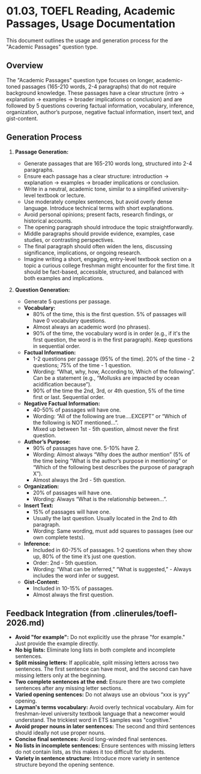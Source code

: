 # 01.03, TOEFL Reading, Academic Passages, Usage Documentation

This document outlines the usage and generation process for the "Academic Passages" question type.

## Overview
The "Academic Passages" question type focuses on longer, academic-toned passages (165-210 words, 2-4 paragraphs) that do not require background knowledge. These passages have a clear structure (intro → explanation → examples → broader implications or conclusion) and are followed by 5 questions covering factual information, vocabulary, inference, organization, author’s purpose, negative factual information, insert text, and gist-content.

## Generation Process
1.  **Passage Generation:**
    *   Generate passages that are 165-210 words long, structured into 2-4 paragraphs.
    *   Ensure each passage has a clear structure: introduction → explanation → examples → broader implications or conclusion.
    *   Write in a neutral, academic tone, similar to a simplified university-level textbook or lecture.
    *   Use moderately complex sentences, but avoid overly dense language. Introduce technical terms with short explanations.
    *   Avoid personal opinions; present facts, research findings, or historical accounts.
    *   The opening paragraph should introduce the topic straightforwardly.
    *   Middle paragraphs should provide evidence, examples, case studies, or contrasting perspectives.
    *   The final paragraph should often widen the lens, discussing significance, implications, or ongoing research.
    *   Imagine writing a short, engaging, entry-level textbook section on a topic a curious college freshman might encounter for the first time. It should be fact-based, accessible, structured, and balanced with both examples and implications.

2.  **Question Generation:**
    *   Generate 5 questions per passage.
    *   **Vocabulary:**
        *   80% of the time, this is the first question. 5% of passages will have 0 vocabulary questions.
        *   Almost always an academic word (no phrases).
        *   90% of the time, the vocabulary word is in order (e.g., if it's the first question, the word is in the first paragraph). Keep questions in sequential order.
    *   **Factual Information:**
        *   1-2 questions per passage (95% of the time). 20% of the time - 2 questions; 75% of the time - 1 question.
        *   Wording: “What, why, how, According to, Which of the following”. Can be a statement (e.g., “Mollusks are impacted by ocean acidification because”).
        *   90% of the time the 2nd, 3rd, or 4th question, 5% of the time first or last. Sequential order.
    *   **Negative Factual Information:**
        *   40-50% of passages will have one.
        *   Wording: “All of the following are true….EXCEPT” or “Which of the following is NOT mentioned…”.
        *   Mixed up between 1st - 5th question, almost never the first question.
    *   **Author’s Purpose:**
        *   90% of passages have one. 5-10% have 2.
        *   Wording: Almost always “Why does the author mention” (5% of the time being “What is the author’s purpose in mentioning” or “Which of the following best describes the purpose of paragraph X”).
        *   Almost always the 3rd - 5th question.
    *   **Organization:**
        *   20% of passages will have one.
        *   Wording: Always “What is the relationship between…”.
    *   **Insert Text:**
        *   15% of passages will have one.
        *   Usually the last question. Usually located in the 2nd to 4th paragraph.
        *   Wording: Same wording, must add squares to passages (see our own complete tests).
    *   **Inference:**
        *   Included in 60-75% of passages. 1-2 questions when they show up, 80% of the time it’s just one question.
        *   Order: 2nd - 5th question.
        *   Wording: “What can be inferred,” “What is suggested,” - Always includes the word infer or suggest.
    *   **Gist-Content:**
        *   Included in 10-15% of passages.
        *   Almost always the first question.

## Feedback Integration (from .clinerules/toefl-2026.md)
*   **Avoid "for example":** Do not explicitly use the phrase "for example." Just provide the example directly.
*   **No big lists:** Eliminate long lists in both complete and incomplete sentences.
*   **Split missing letters:** If applicable, split missing letters across two sentences. The first sentence can have most, and the second can have missing letters only at the beginning.
*   **Two complete sentences at the end:** Ensure there are two complete sentences after any missing letter sections.
*   **Varied opening sentences:** Do not always use an obvious “xxx is yyy” opening.
*   **Layman's terms vocabulary:** Avoid overly technical vocabulary. Aim for freshman-level university textbook language that a newcomer would understand. The trickiest word in ETS samples was "cognitive."
*   **Avoid proper nouns in later sentences:** The second and third sentences should ideally not use proper nouns.
*   **Concise final sentences:** Avoid long-winded final sentences.
*   **No lists in incomplete sentences:** Ensure sentences with missing letters do not contain lists, as this makes it too difficult for students.
*   **Variety in sentence structure:** Introduce more variety in sentence structure beyond the opening sentence.
